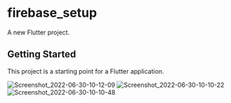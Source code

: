 # firebase_setup

A new Flutter project.

## Getting Started

This project is a starting point for a Flutter application.

![Screenshot_2022-06-30-10-12-09](https://user-images.githubusercontent.com/91810391/176628149-ac6fc6a0-643c-4b94-9ef2-440c6e8ff444.png)
![Screenshot_2022-06-30-10-10-22](https://user-images.githubusercontent.com/91810391/176628133-277d5b50-1446-4ec7-bb05-773871541089.png)
![Screenshot_2022-06-30-10-10-48](https://user-images.githubusercontent.com/91810391/176628145-22960895-a0a6-4a93-913d-f2f05d243711.png)

